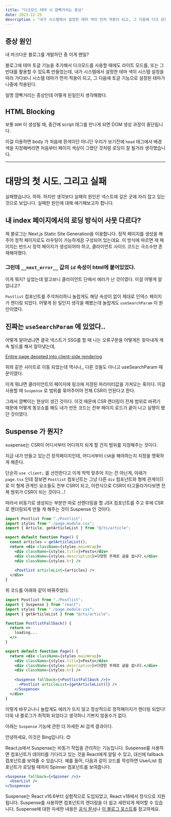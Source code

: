 ```yaml
---
title: "다크모드 테마 시 깜빡거리는 증상"
date: 2023-12-25
description : "내가 시스템에서 설정한 테마 색이 먼저 적용이 되고, 그 다음에 다크 모드로 설정된 테마가 나중에 적용되는 현상"
---
```


## 증상 원인

내 마크다운 블로그를 개발하던 중 이게 왠일?

블로그에 테마 토글 기능을 추가해서 다크모드를 사용할 때에도 라이트 모드를, 또는 그 반대를 활용할 수 있도록 만들었는데, 내가 시스템에서 설정한 테마 색이 시스템 설정을 따라 가다보니 시스템 테마가 먼저 적용이 되고, 그 다음에 토글 기능으로 설정된 테마가 나중에 적용된다.

일명 깜빡거리는 증상인데 어떻게 된일인지 생각해봤다.

## HTML Blocking

보통 `DOM` 이 생성될 때,  중간에 script 태그를 만나게 되면 DOM 생성 과정이 중단됩니다.

이걸 이용하면 body 가 처음에 흰색이던 아니던 우리가 보기전에 `head` 태그에서 배경색을 지정해버리면 처음부터 페이지 색상이 그랬던 것처럼 로딩이 잘 될거라 생각했습니다.

---

# 대망의 첫 시도. 그리고 실패

실패했습니다. 하하. 하지만 생각보다 실패의 원인은 넥스트에 깊은 곳에 자리 잡고 있는 것으로 보입니다. 실패한 원인에 대해 얘기해보고자 합니다.

## 내 index 페이지에서의 로딩 방식이 사뭇 다르다?

제 블로그는 Next.js Static Site Generation을 이용합니다. 정적 페이지를 생성을 해주어 정적 페이지로도 라우팅이 가능하게끔 구성되어 있는데요. 이 방식에 따르면 제 페이지는 반드시 정적 페이지가 생성되어야 하고, 클라이언트 사이드 코드는 극소수만 존재해야했다.

### 그런데 `__next_error__` 값의 `id` 속성이 html에 붙어있었다.

이게 뭐지? 싶었는데 알고보니 클라이언트 단에서 에러가 난 것이였다. 이걸 어떻게 알았냐고?

`Postlist` 컴포넌트를 주석처리하니 놀랍게도 해당 속성이 없이 제대로 인덱스 페이지가 렌더링 되었다. 어떻게 된 일인지 생각을 해봤는데 놀랍게도 `useSearchParam` 이 원인이였다.

## 진짜는 `useSearchParam` 에 있었다..

어떻게 알아냈냐면 결국 넥스트가 SSG를 할 때 나는 오류구문을 어떻게든 찾아내게 계속 빌드를 해서 알아냈는데, 

[Entire page deopted into client-side rendering](https://nextjs.org/docs/messages/deopted-into-client-rendering)

위와 같은 사이트로 이동 되었는데 역시나,, 다른 것들도 아니고 useSearchParam 때문이였다.

이게 뭐냐면 클라이언트의 페이지에 링크에 저장된 파라미터값을 가져오는 훅이다. 이걸 사용할 때 `Suspense` 로 범위를 묶어주어야 전체 CSR이 안된다고 한다.

그래서 깜빡이는 현상이 생긴 것이다. 이것 때문에 CSR 렌더링이 전체 범위로 바뀌기 때문에 어떻게 똥꼬쇼를 해도 내가 만든 코드는 전부 페이지 로드가 끝이 나고 실행이 됐던 것이였다.

## Suspense 가 뭔지?

suspense는 CSR이 어디서부터 어디까지 되게 할 건지 범위를 지정해주는 것이다.

지금 내가 만들고 있는건 정적페이지인데, 어디서부터 `CSR`을 해야하는지 지정을 명확하게 해준다.

단순히 `use client;` 를 선언한다고 이게 딱딱 맞추어 지는 건 아닌게, 아래가 `page.tsx` 인데 잘보면 `Postlist` 컴포넌트는 그냥 다른 `div` 컴포넌트와 형제 관계이므로 이 형제 관계인 요소들도 전부 CSR이 되고, 이런식으로 CSR이 타고올라가다보면 전체 범위가 CSR이 되는 것이다…!

따라서 비동기로 생성되는 부분만 따로 선렌더링을 할 JSX 컴포넌트를 주고 후에 CSR로 렌더링되게 만들 게 해주는 것이 Suspense 인 것이다.

```jsx
import Postlist from "./Postlist";
import styles from "./page.module.css";
import { Article, getArticleList } from "@/ts/article";

export default function Page() {
  const articles = getArticleList();
  return <div className={styles.mainWrap}>
    <div className={styles.title}>Posts</div>
    <div className={styles.description}>다양한 주제로 글을 씁니다.</div>
    <div className={styles.hr} />
    
    <Postlist articleList={articles} />
  </div>
}
```

위 코드를 아래와 같이 바꿔주었다.

```jsx
import Postlist from "./Postlist";
import { Suspense } from "react";
import styles from "./page.module.css";
import { getArticleList } from "@/ts/article";

function PostlistFallback() {
  return <>
    loading...
  </>
}

export default function Page() {
  return <div className={styles.mainWrap}>
    <div className={styles.title}>Posts</div>
    <div className={styles.description}>다양한 주제로 글을 씁니다.</div>
    <div className={styles.hr} />
    
    <Suspense fallback={<PostlistFallback />}>
      <Postlist articleList={getArticleList()} />
    </Suspense>
  </div>
}
```

이렇게 바꾸고나니 놀랍게도 에러가 뜨지 않고 정상적으로 정적페이지가 렌더링 되었다! 더욱 내 블로그가 최적화 되었다고 생각하니 기쁘지 않을수가 없다.

아래는 `Suspense` 기능에 관한 더 자세한 AI 검색 결과이다.

안녕하세요, 이것은 Bing입니다. 😊

React.js에서 Suspense는 비동기 작업을 관리하는 기능입니다. Suspense를 사용하면 컴포넌트가 데이터를 기다리고 있는 것을 React에게 알릴 수 있고, 대신에 fallback 컴포넌트를 보여줄 수 있습니다. 예를 들어, 다음과 같이 코드를 작성하면 UserList 컴포넌트가 로딩될 때까지 Spinner 컴포넌트를 보여줍니다.

```jsx
<Suspense fallback={<Spinner />}>
  <UserList />
</Suspense>

```

Suspense는 React v16.6부터 실험적으로 도입되었고, React v18에서 정식으로 지원됩니다. Suspense를 사용하면 컴포넌트의 렌더링을 더 쉽고 세련되게 제어할 수 있습니다. Suspense에 대한 자세한 내용은 [공식 문서](https://react.dev/reference/react/Suspense)나 [이 블로그 포스트](https://www.daleseo.com/react-suspense/)를 참고하세요.